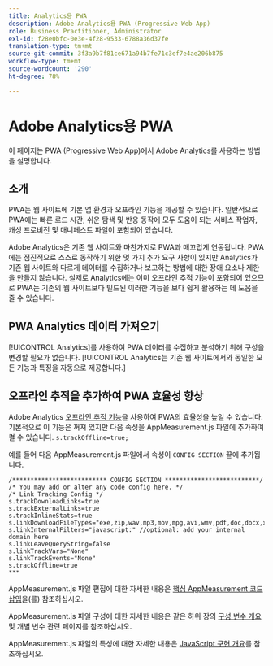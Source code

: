 ```yaml
---
title: Analytics용 PWA
description: Adobe Analytics용 PWA (Progressive Web App)
role: Business Practitioner, Administrator
exl-id: f28e0bfc-0e3e-4f28-9533-6788a36d37fe
translation-type: tm+mt
source-git-commit: 3f3a9b7f81ce671a94b7fe71c3ef7e4ae206b875
workflow-type: tm+mt
source-wordcount: '290'
ht-degree: 78%

---
```


# Adobe Analytics용 PWA

이 페이지는 PWA (Progressive Web App)에서 Adobe Analytics를 사용하는 방법을 설명합니다.

## 소개

PWA는 웹 사이트에 기본 앱 환경과 오프라인 기능을 제공할 수 있습니다. 일반적으로 PWA에는 빠른 로드 시간, 쉬운 탐색 및 반응 동작에 모두 도움이 되는 서비스 작업자, 캐싱 프로비전 및 매니페스트 파일이 포함되어 있습니다.

Adobe Analytics은 기존 웹 사이트와 마찬가지로 PWA과 매끄럽게 연동됩니다. PWA에는 점진적으로 스스로 동작하기 위한 몇 가지 추가 요구 사항이 있지만 Analytics가 기존 웹 사이트와 다르게 데이터를 수집하거나 보고하는 방법에 대한 장애 요소나 제한을 만들지 않습니다. 실제로 Analytics에는 이미 오프라인 추적 기능이 포함되어 있으므로 PWA는 기존의 웹 사이트보다 빌드된 이러한 기능을 보다 쉽게 활용하는 데 도움을 줄 수 있습니다.

## PWA Analytics 데이터 가져오기

[!UICONTROL Analytics]를 사용하여 PWA 데이터를 수집하고 분석하기 위해 구성을 변경할 필요가 없습니다. [!UICONTROL Analytics는 기존 웹 사이트에서와 동일한 모든 기능과 특징을 자동으로 제공합니다.]

## 오프라인 추적을 추가하여 PWA 효율성 향상

Adobe Analytics [오프라인 추적 기능](/help/implement/vars/config-vars/trackoffline.md)을 사용하여 PWA의 효율성을 높일 수 있습니다. 기본적으로 이 기능은 꺼져 있지만 다음 속성을 AppMeasurement.js 파일에 추가하여 켤 수 있습니다. `s.trackOffline=true;`

예를 들어 다음 AppMeasurement.js 파일에서 속성이 `CONFIG SECTION` 끝에 추가됩니다.

```
/************************** CONFIG SECTION **************************/ 
/* You may add or alter any code config here. */ 
/* Link Tracking Config */ 
s.trackDownloadLinks=true 
s.trackExternalLinks=true 
s.trackInlineStats=true 
s.linkDownloadFileTypes="exe,zip,wav,mp3,mov,mpg,avi,wmv,pdf,doc,docx,xls,xlsx,ppt,pptx" 
s.linkInternalFilters="javascript:" //optional: add your internal domain here 
s.linkLeaveQueryString=false 
s.linkTrackVars="None" 
s.linkTrackEvents="None" 
s.trackOffline=true
*** 
```

AppMeasurement.js 파일 편집에 대한 자세한 내용은 [핵심 AppMeasurement 코드 삽입](/help/implement/other/dtm/c-aa-tool/t-appmeasurement-code.md)을(를) 참조하십시오.

AppMeasurement.js 파일 구성에 대한 자세한 내용은 같은 하위 장의 [구성 변수 개요](/help/implement/vars/config-vars/configuration-variables.md) 및 개별 변수 관련 페이지를 참조하십시오.

AppMeasurement.js 파일의 특성에 대한 자세한 내용은 [JavaScript 구현 개요](/help/implement/js/overview.md)를 참조하십시오.
